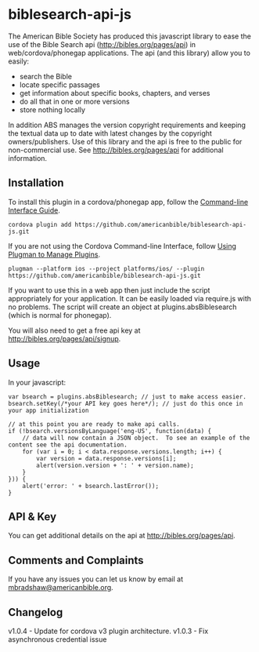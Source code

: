 # biblesearch-api-js

The American Bible Society has produced this javascript library to ease the use of the Bible Search api (http://bibles.org/pages/api) in web/cordova/phonegap applications.  The api (and this library) allow you to easily:

* search the Bible
* locate specific passages
* get information about specific books, chapters, and verses
* do all that in one or more versions
* store nothing locally

In addition ABS manages the version copyright requirements and keeping the textual data up to date with latest changes by the copyright owners/publishers.  Use of this library and the api is free to the public for non-commercial use.  See http://bibles.org/pages/api for additional information.

## Installation

To install this plugin in a cordova/phonegap app, follow the [Command-line Interface Guide](http://cordova.apache.org/docs/en/edge/guide_cli_index.md.html#The%20Command-line%20Interface).

    cordova plugin add https://github.com/americanbible/biblesearch-api-js.git

If you are not using the Cordova Command-line Interface, follow [Using Plugman to Manage Plugins](http://cordova.apache.org/docs/en/edge/guide_plugin_ref_plugman.md.html).

    plugman --platform ios --project platforms/ios/ --plugin https://github.com/americanbible/biblesearch-api-js.git

If you want to use this in a web app then just include the script appropriately for your application.  It can be easily loaded via require.js with no problems.  The script will create an object at plugins.absBiblesearch (which is normal for phonegap).

You will also need to get a free api key at http://bibles.org/pages/api/signup.

## Usage

In your javascript:

	var bsearch = plugins.absBiblesearch; // just to make access easier.
	bsearch.setKey(/*your API key goes here*/); // just do this once in your app initialization

	// at this point you are ready to make api calls.
	if (!bsearch.versionsByLanguage('eng-US', function(data) {
		// data will now contain a JSON object.  To see an example of the content see the api documentation.
        for (var i = 0; i < data.response.versions.length; i++) {
            var version = data.response.versions[i];
            alert(version.version + ': ' + version.name);
        }
    })) {
        alert('error: ' + bsearch.lastError());
    }

## API & Key

You can get additional details on the api at http://bibles.org/pages/api.

## Comments and Complaints

If you have any issues you can let us know by email at mbradshaw@americanbible.org.

## Changelog

v1.0.4 - Update for cordova v3 plugin architecture.
v1.0.3 - Fix asynchronous credential issue
